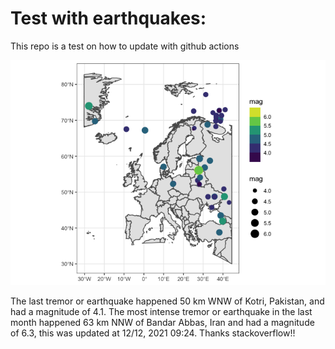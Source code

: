 <!-- README.md is generated from README.Rmd. Please edit that file -->

Test with earthquakes:
======================

This repo is a test on how to update with github actions

![](man/figures/README-unnamed-chunk-2-1.png)

The last tremor or earthquake happened 50 km WNW of Kotri, Pakistan, and
had a magnitude of 4.1. The most intense tremor or earthquake in the
last month happened 63 km NNW of Bandar Abbas, Iran and had a magnitude
of 6.3, this was updated at 12/12, 2021 09:24. Thanks stackoverflow!!
